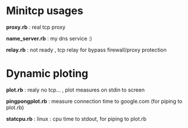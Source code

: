 Minitcp usages
===

**proxy.rb**			:   real tcp proxy

**name_server.rb**		:	my dns service :)

**relay.rb**			:	not ready , tcp relay for bypass firewall/proxy protection

Dynamic ploting
===

**plot.rb**				:	realy no tcp... , plot measures on stdin to screen

**pingpongplot.rb**		:	measure connection time to google.com (for piping to plot.rb)

**statcpu.rb**			:	linux :  cpu time to stdout, for piping to plot.rb
